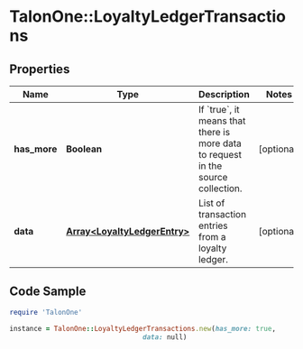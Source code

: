 # TalonOne::LoyaltyLedgerTransactions

## Properties

Name | Type | Description | Notes
------------ | ------------- | ------------- | -------------
**has_more** | **Boolean** | If &#x60;true&#x60;, it means that there is more data to request in the source collection. | [optional] 
**data** | [**Array&lt;LoyaltyLedgerEntry&gt;**](LoyaltyLedgerEntry.md) | List of transaction entries from a loyalty ledger. | [optional] 

## Code Sample

```ruby
require 'TalonOne'

instance = TalonOne::LoyaltyLedgerTransactions.new(has_more: true,
                                 data: null)
```



